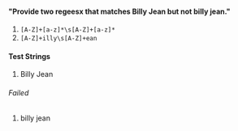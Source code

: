 #### "Provide two regeesx that matches Billy Jean but not billy jean."

1. `[A-Z]+[a-z]*\s[A-Z]+[a-z]*`
1. `[A-Z]+illy\s[A-Z]+ean`

#### Test Strings
1. Billy Jean

###### <em>Failed</em>
1. billy jean
